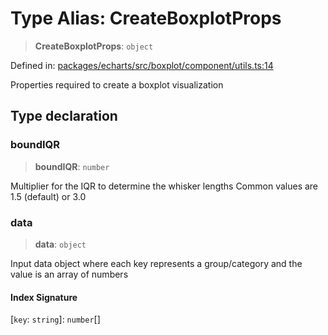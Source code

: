# Type Alias: CreateBoxplotProps

> **CreateBoxplotProps**: `object`

Defined in: [packages/echarts/src/boxplot/component/utils.ts:14](https://github.com/GeoDaCenter/openassistant/blob/ae6e39c15b60e7a98a21d90a5bbeff5dc44c1295/packages/echarts/src/boxplot/component/utils.ts#L14)

Properties required to create a boxplot visualization

## Type declaration

### boundIQR

> **boundIQR**: `number`

Multiplier for the IQR to determine the whisker lengths
Common values are 1.5 (default) or 3.0

### data

> **data**: `object`

Input data object where each key represents a group/category and the value is an array of numbers

#### Index Signature

\[`key`: `string`\]: `number`[]
